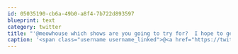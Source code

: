 ```yaml
---
id: 05035190-cb6a-49b0-a8f4-7b722d893597
blueprint: text
category: twitter
title: "'@meowhouse which shows are you going to try for?  I hope to get tix to the last 2 shows in LA."
caption: '<span class="username username_linked">@<a href="https://twitter.com/meowhouse" title="meowhouse">meowhouse</a></span> which shows are you going to try for?  I hope to get tix to the last 2 shows in LA.'
---
```

